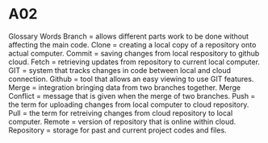 # A02
Glossary Words
Branch = allows different parts work to be done without affecting the main code.
Clone = creating a local copy of a repository onto actual computer.
Commit = saving changes from local respository to github cloud.
Fetch = retrieving updates from repository to current local computer.
GIT = system that tracks changes in code between local and cloud connection.
Github = tool that allows an easy viewing to use GIT features.
Merge = integration bringing data from two branches together.
Merge Conflict = message that is given when the merge of two branches.
Push = the term for uploading changes from local computer to cloud repository.
Pull = the term for retreiving changes from cloud repository to local computer.
Remote = version of repository that is online within cloud.
Repository = storage for past and current project codes and files.
